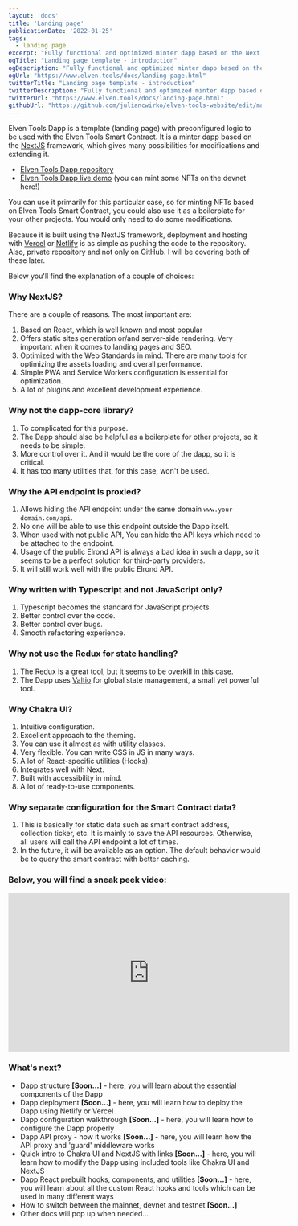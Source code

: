 ```yaml
---
layout: 'docs'
title: 'Landing page'
publicationDate: '2022-01-25'
tags:
  - landing page
excerpt: "Fully functional and optimized minter dapp based on the Next framework, integrated with Elven Tools Smart Contract."
ogTitle: "Landing page template - introduction"
ogDescription: "Fully functional and optimized minter dapp based on the Next framework, integrated with Elven Tools Smart Contract."
ogUrl: "https://www.elven.tools/docs/landing-page.html"
twitterTitle: "Landing page template - introduction"
twitterDescription: "Fully functional and optimized minter dapp based on the Next framework, integrated with Elven Tools Smart Contract."
twitterUrl: "https://www.elven.tools/docs/landing-page.html"
githubUrl: "https://github.com/juliancwirko/elven-tools-website/edit/main/src/docs/landing-page.md"
---
```


Elven Tools Dapp is a template (landing page) with preconfigured logic to be used with the Elven Tools Smart Contract. It is a minter dapp based on the [NextJS](https://nextjs.org/) framework, which gives many possibilities for modifications and extending it.

- [Elven Tools Dapp repository](https://github.com/ElvenTools/elven-tools-dapp)
- [Elven Tools Dapp live demo](https://dapp-demo.elven.tools/) (you can mint some NFTs on the devnet here!)

You can use it primarily for this particular case, so for minting NFTs based on Elven Tools Smart Contract, you could also use it as a boilerplate for your other projects. You would only need to do some modifications.

Because it is built using the NextJS framework, deployment and hosting with [Vercel](https://vercel.com/) or [Netlify](https://www.netlify.com/) is as simple as pushing the code to the repository. Also, private repository and not only on GitHub. I will be covering both of these later.

Below you'll find the explanation of a couple of choices:

### Why NextJS?

There are a couple of reasons. The most important are:

1. Based on React, which is well known and most popular
2. Offers static sites generation or/and server-side rendering. Very important when it comes to landing pages and SEO.
3. Optimized with the Web Standards in mind. There are many tools for optimizing the assets loading and overall performance.
4. Simple PWA and Service Workers configuration is essential for optimization.
5. A lot of plugins and excellent development experience.

### Why not the dapp-core library?

1. To complicated for this purpose.
2. The Dapp should also be helpful as a boilerplate for other projects, so it needs to be simple.
3. More control over it. And it would be the core of the dapp, so it is critical.
4. It has too many utilities that, for this case, won't be used.

### Why the API endpoint is proxied?

1. Allows hiding the API endpoint under the same domain `www.your-domain.com/api`.
2. No one will be able to use this endpoint outside the Dapp itself.
3. When used with not public API, You can hide the API keys which need to be attached to the endpoint.
4. Usage of the public Elrond API is always a bad idea in such a dapp, so it seems to be a perfect solution for third-party providers.
5. It will still work well with the public Elrond API.

### Why written with Typescript and not JavaScript only?

1. Typescript becomes the standard for JavaScript projects.
2. Better control over the code.
3. Better control over bugs.
4. Smooth refactoring experience.

### Why not use the Redux for state handling?

1. The Redux is a great tool, but it seems to be overkill in this case.
2. The Dapp uses [Valtio](https://valtio.pmnd.rs/) for global state management, a small yet powerful tool.

### Why Chakra UI?

1. Intuitive configuration.
2. Excellent approach to the theming.
3. You can use it almost as with utility classes.
4. Very flexible. You can write CSS in JS in many ways.
5. A lot of React-specific utilities (Hooks).
6. Integrates well with Next.
7. Built with accessibility in mind.
8. A lot of ready-to-use components.

### Why separate configuration for the Smart Contract data?

1. This is basically for static data such as smart contract address, collection ticker, etc. It is mainly to save the API resources. Otherwise, all users will call the API endpoint a lot of times.
2. In the future, it will be available as an option. The default behavior would be to query the smart contract with better caching.

### Below, you will find a sneak peek video:

<div class="embeded-media-container">
  <iframe width="560" height="315" src="https://www.youtube.com/embed/ATSxD3mD4dc" title="YouTube video player" frameborder="0" allow="accelerometer; autoplay; clipboard-write; encrypted-media; gyroscope; picture-in-picture" allowfullscreen></iframe>
</div>

### What's next?

- Dapp structure **[Soon...]** - here, you will learn about the essential components of the Dapp
- Dapp deployment **[Soon...]** - here, you will learn how to deploy the Dapp using Netlify or Vercel
- Dapp configuration walkthrough **[Soon...]** - here, you will learn how to configure the Dapp properly
- Dapp API proxy - how it works **[Soon...]** - here, you will learn how the API proxy and 'guard' middleware works
- Quick intro to Chakra UI and NextJS with links **[Soon...]** - here, you will learn how to modify the Dapp using included tools like Chakra UI and NextJS
- Dapp React prebuilt hooks, components, and utilities **[Soon...]** - here, you will learn about all the custom React hooks and tools which can be used in many different ways
- How to switch between the mainnet, devnet and testnet **[Soon...]**
- Other docs will pop up when needed...
